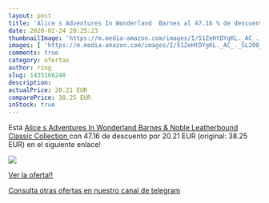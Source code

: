 ```yaml
---
layout: post
title: 'Alice s Adventures In Wonderland  Barnes al 47.16 % de descuento'
date: 2020-02-24 20:25:23
thumbnailImage: 'https://m.media-amazon.com/images/I/51ZeHtDYgKL._AC_._SL200_.jpg'
images: [ 'https://m.media-amazon.com/images/I/51ZeHtDYgKL._AC_._SL200_.jpg' ]
comments: true
category: ofertas
author: ring
slug: 1435166248
description:
actualPrice: 20.21 EUR
comparePrice: 38.25 EUR
inStock: true
---
```


Está [Alice s Adventures In Wonderland  Barnes & Noble Leatherbound Classic Collection ](https://www.amazon.es/dp/1435166248/?tag=redken-21) con 47.16 de descuento por 20.21 EUR (original: 38.25 EUR) en el siguiente enlace!

[![](https://m.media-amazon.com/images/I/51ZeHtDYgKL._AC_._SL200_.jpg)](https://www.amazon.es/dp/1435166248/?tag=redken-21)

[Ver la oferta!!](https://www.amazon.es/dp/1435166248/?tag=redken-21)

[Consulta otras ofertas en nuestro canal de telegram](https://t.me/s/ofertas25)
